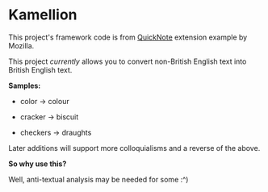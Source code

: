 # Kamellion

This project's framework code is from <a href="https://github.com/mdn/webextensions-examples/tree/master/quicknote">QuickNote</a> extension example by Mozilla.
 

This project *currently* allows you to convert non-British English text into British English text.

**Samples:**

  - color -> colour
  
  - cracker -> biscuit
  
  - checkers -> draughts
  
  
Later additions will support more colloquialisms and a reverse of the above.


**So why use this?**

Well, anti-textual analysis may be needed for some :^)
